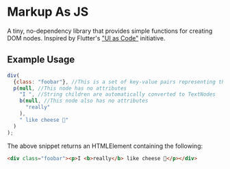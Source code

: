 # Markup As JS
A tiny, no-dependency library that provides simple functions for creating DOM nodes. Inspired by Flutter's ["UI as Code"](https://medium.com/dartlang/making-dart-a-better-language-for-ui-f1ccaf9f546c) initiative.

## Example Usage
```js
div(
  {class: "foobar"}, //This is a set of key-value pairs representing the attributes of this node
  p(null, //This node has no attributes
    "I ", //String children are automatically converted to TextNodes
    b(null, //This node also has no attributes
      "really"
    ), 
    " like cheese 🧀"
  )
);
```
The above snippet returns an HTMLElement containing the following:
```html
<div class="foobar"><p>I <b>really</b> like cheese 🧀</p></div>
```
